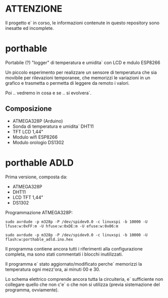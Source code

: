 ATTENZIONE
==========
Il progetto e` in corso, le informazioni contenute in questo repository sono inesatte ed incomplete.

# porthable
Portabile (?) "logger" di temperatura e umidita` con LCD e mdulo ESP8266

Un piccolo esperimento per realizzare un sensore di temperatura che sia movibile per rilevazioni temporanee, che memorizzi le variazioni in un grafico e trasmetta o permetta di leggere da remoto i valori.

Poi .. vedremo in cosa e se .. si evolvera`.

## Composizione
* ATMEGA328P (Arduino)
* Sonda di temperatura e umidita` DHT11
* TFT LCD 1,44"
* Modulo wifi ESP8266
* Modulo orologio DS1302

# porthable ADLD

Prima versione, composta da:
* ATMEGA328P
* DHT11
* LCD TFT 1,44"
* DS1302

Programmazione ATMEGA328P:
<pre><code>sudo avrdude -p m328p -P /dev/spidev0.0 -c linuxspi -b 10000 -U lfuse:w:0xFF:m -U hfuse:w:0xDE:m -U efuse:w:0x06:m</code></pre>
<pre><code>sudo avrdude -p m328p -P /dev/spidev0.0 -c linuxspi -b 10000 -U flash:w:porthable_adld.ino.hex</code></pre>

Il programma contiene ancora tutti i riferimenti alla configurazione completa, ma sono stati commentati i blocchi inutilizzati.

Il programma e\` stato aggiornato/modificato perche\` memorizzi la temperatura ogni mezz'ora, ai minuti 00 e 30.

Lo schema elettrico comprende ancora tutta la circuiteria, e\` sufficiente non collegare quello che non c'e\` o che non si utilizza (previa sistemazione del programma, ovviamente).
